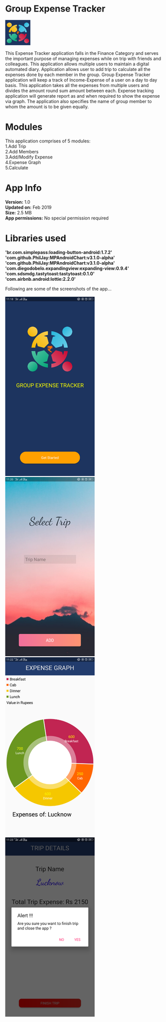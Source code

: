 # Group Expense Tracker
<img src="./logo.png" width="80px" height="80px">

This Expense Tracker application falls in the Finance Category and serves the important purpose of managing expenses while on trip with friends and colleagues. This application allows multiple users to maintain a digital automated diary. Application allows user to add trip to calculate all the expenses done by each member in the group. Group Expense Tracker application will keep a track of Income-Expense of a user on a day to day basis. This application takes all the expenses from multiple users and divides the amount round sum amount between each. Expense tracking application will generate report as and when required to show the expense via graph. The application also specifies the name of group member to whom the amount is to be given equally.


# Modules
This application comprises of 5 modules:</br>
1.Add Trip</br>
2.Add Members</br>
3.Add/Modify Expense</br>
4.Expense Graph</br>
5.Calculate</br>

# App Info
<b>Version:</b> 1.0</br>
<b>Updated on:</b> Feb 2019</br>
<b>Size:</b> 2.5 MB</br>
<b>App permissions:</b> No special permission required</br>

# Libraries used
<b>'br.com.simplepass:loading-button-android:1.7.2'</b></br>
<b>'com.github.PhilJay:MPAndroidChart:v3.1.0-alpha'</b></br>
<b>'com.github.PhilJay:MPAndroidChart:v3.1.0-alpha'</b></br>
<b>'com.diegodobelo.expandingview:expanding-view:0.9.4'</b></br>
<b>'com.sdsmdg.tastytoast:tastytoast:0.1.0'</b></br>
<b>'com.airbnb.android:lottie:2.2.0'</b></br>

Following are some of the screenshots of the app...</br>
</br>
<img src="./main1.png" width="285px" height="auto">
<img src="./main2.png" width="285px" height="auto">
<img src="./main4.png" width="285px" height="auto">
<img src="./main6.png" width="285px" height="auto">
